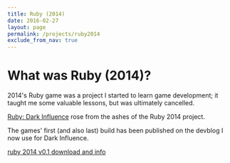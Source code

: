 ```yaml
---
title: Ruby (2014)
date: 2016-02-27
layout: page
permalink: /projects/ruby2014
exclude_from_nav: true
---
```


What was Ruby (2014)?
=======

2014's Ruby game was a project I started to learn game development; it taught me some valuable lessons,
but was ultimately cancelled.

[Ruby: Dark Influence](./ruby) rose from the ashes of the Ruby 2014 project.

The games' first (and also last) build has been published on the devblog I now use for Dark Influence.

[ruby 2014 v0.1 download and info](http://rubythegame.tumblr.com/post/105400756035/ruby-v01-release)
